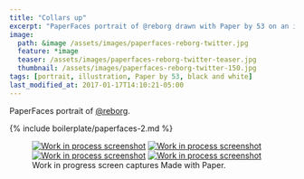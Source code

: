 ```yaml
---
title: "Collars up"
excerpt: "PaperFaces portrait of @reborg drawn with Paper by 53 on an iPad."
image: 
  path: &image /assets/images/paperfaces-reborg-twitter.jpg 
  feature: *image
  teaser: /assets/images/paperfaces-reborg-twitter-teaser.jpg
  thumbnail: /assets/images/paperfaces-reborg-twitter-150.jpg
tags: [portrait, illustration, Paper by 53, black and white]
last_modified_at: 2017-01-17T14:10:21-05:00
---
```


PaperFaces portrait of [@reborg](http://twitter.com/reborg).

{% include boilerplate/paperfaces-2.md %}

<figure class="third">
	<a href="/assets/images/paperfaces-reborg-process-1-lg.jpg"><img src="/assets/images/paperfaces-reborg-process-1-600.jpg" alt="Work in process screenshot"></a>
	<a href="/assets/images/paperfaces-reborg-process-2-lg.jpg"><img src="/assets/images/paperfaces-reborg-process-2-600.jpg" alt="Work in process screenshot"></a>
	<a href="/assets/images/paperfaces-reborg-process-3-lg.jpg"><img src="/assets/images/paperfaces-reborg-process-3-600.jpg" alt="Work in process screenshot"></a>
	<a href="/assets/images/paperfaces-reborg-process-4-lg.jpg"><img src="/assets/images/paperfaces-reborg-process-4-600.jpg" alt="Work in process screenshot"></a>
	<figcaption>Work in progress screen captures Made with Paper.</figcaption>
</figure>
